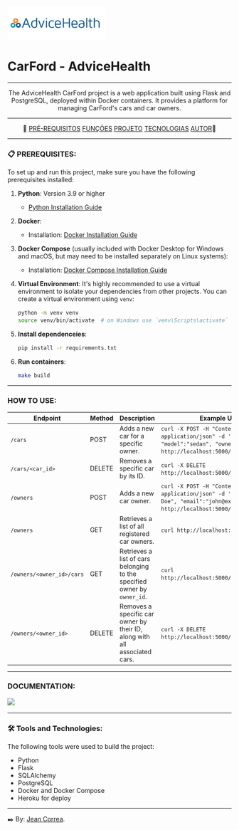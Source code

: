 
<img src='./readme_assets/advicehealth.png'>

#  CarFord - AdviceHealth

---

<p align="center"> The AdviceHealth CarFord project is a web application built using Flask and PostgreSQL, 
deployed within Docker containers. It provides a platform for managing CarFord's cars and car owners. </p>

---

<p align = "center" >📌 
    <a href="#">PRÉ-REQUISITOS</a>
    <a href="#">FUNÇÕES</a>
    <a href="#">PROJETO</a>
    <a href="#">TECNOLOGIAS</a>
    <a href="#">AUTOR</a>📌 
</p> 

---

### 📋  PREREQUISITES:

To set up and run this project, make sure you have the following prerequisites installed:

1. **Python**: Version 3.9 or higher
   - [Python Installation Guide](https://www.python.org/downloads/)


2. **Docker**:
   - Installation: [Docker Installation Guide](https://docs.docker.com/get-docker/)


3. **Docker Compose** (usually included with Docker Desktop for Windows and macOS, but may need to be installed separately on Linux systems):
   - Installation: [Docker Compose Installation Guide](https://docs.docker.com/compose/install/)
 

4. **Virtual Environment**: It's highly recommended to use a virtual environment to isolate your dependencies from other projects. You can create a virtual environment using `venv`:

   ```bash
   python -m venv venv
   source venv/bin/activate  # on Windows use `venv\Scripts\activate`

5. **Install dependenceies**:

    ```bash
    pip install -r requirements.txt


6. **Run containers**:
   ```bash
   make build
   
---
### HOW TO USE:

| Endpoint                         | Method | Description                                                                                         | Example Usage                                                                                     |
|----------------------------------|--------|-----------------------------------------------------------------------------------------------------|---------------------------------------------------------------------------------------------------|
| `/cars`                          | POST   | Adds a new car for a specific owner.                                                                | `curl -X POST -H "Content-Type: application/json" -d '{"color":"blue", "model":"sedan", "owner_id":1}' http://localhost:5000/cars` |
| `/cars/<car_id>`                 | DELETE | Removes a specific car by its ID.                                                                   | `curl -X DELETE http://localhost:5000/cars/1`                                                     |
| `/owners`                        | POST   | Adds a new car owner.                                                                               | `curl -X POST -H "Content-Type: application/json" -d '{"name":"John Doe", "email":"john@example.com"}' http://localhost:5000/car_owners` |
| `/owners`                    | GET    | Retrieves a list of all registered car owners.                                                      | `curl http://localhost:5000/car_owners`                                                           |
| `/owners/<owner_id>/cars`    | GET    | Retrieves a list of cars belonging to the specified owner by `owner_id`.                            | `curl http://localhost:5000/car_owners/1/cars`                                                    |
| `/owners/<owner_id>`         | DELETE | Removes a specific car owner by their ID, along with all associated cars.                            | `curl -X DELETE http://localhost:5000/car_owners/1`                                                |

---

### DOCUMENTATION:

<img src='./readme_assets/local_swagger.png'>

---
### 🛠️ Tools and Technologies:

The following tools were used to build the project:

- Python
- Flask
- SQLAlchemy
- PostgreSQL
- Docker and Docker Compose
- Heroku for deploy

---

✒️ By: <a href="https://github.com/Jeanlcorrea">Jean Correa</a>. 
